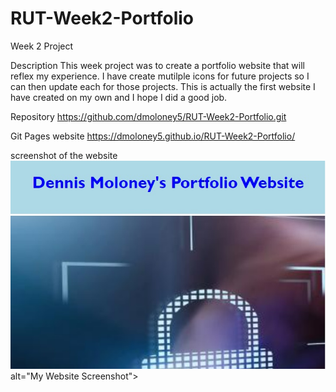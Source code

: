 # RUT-Week2-Portfolio
Week 2 Project

Description
This week project was to create a portfolio website that will reflex my experience.  I have create mutilple icons for future projects so I can then update each for those projects.  This is actually the first website I have created on my own and I hope I did a good job.

Repository
https://github.com/dmoloney5/RUT-Week2-Portfolio.git

Git Pages website
https://dmoloney5.github.io/RUT-Week2-Portfolio/

screenshot of the website
!['image'](https://github.com/dmoloney5/RUT-Week2-Portfolio/blob/main/Assets/images/Dennis_Moloney_Portfolio.jpg) alt="My Website Screenshot">
